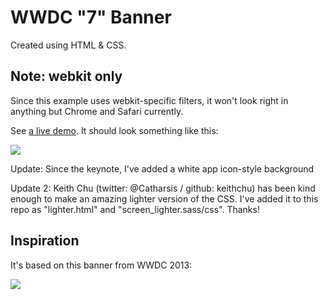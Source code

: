 # WWDC "7" Banner

Created using HTML & CSS.

## Note: webkit only

Since this example uses webkit-specific filters, it won't look right in anything but Chrome and Safari currently.

See [a live demo](http://hop.ie/seven). It should look something like this:

<a href="http://hop.ie/seven"><img src="http://hop.ie/seven/images/example.jpg" /></a>

Update: Since the keynote, I've added a white app icon-style background

Update 2: Keith Chu (twitter: @Catharsis / github: keithchu) has been kind enough to make an amazing lighter version of the CSS. I've added it to this repo as "lighter.html" and "screen_lighter.sass/css". Thanks!


## Inspiration

It's based on this banner from WWDC 2013:

<img src="http://hop.ie/seven/images/banner.jpeg?1" />

